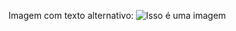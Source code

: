 Imagem com texto alternativo: ![Isso é uma imagem](https://myoctocat.com/assets/images/base-octocat.svg)
